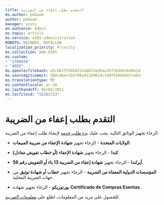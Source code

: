 ```yaml
---
title: التقدم بطلب إعفاء من الضريبة
ms.author: pebaum
author: pebaum
manager: scotv
ms.audience: Admin
ms.topic: article
ms.service: o365-administration
ROBOTS: NOINDEX, NOFOLLOW
localization_priority: Priority
ms.collection: Adm_O365
ms.custom:
- "1500034"
- "4895"
ms.openlocfilehash: a5cb61f750b0233a8b73a36aa35f26d4b3640e1d
ms.sourcegitcommit: 5b0cd6ecd16798a421b9614cfd0f416d43e7ce6a
ms.translationtype: MT
ms.contentlocale: ar-SA
ms.lasthandoff: 05/06/2021
ms.locfileid: "52261723"
---
```

# <a name="apply-for-tax-exempt-status"></a>التقدم بطلب إعفاء من الضريبة

الرجاء تجهيز الوثائق التالية. يجب عليك [بدء طلب خدمة](/microsoft-365/admin/contact-support-for-business-products) لإنشاء طلب إعفاء من الضريبة.

- **الولايات المتحدة** - الرجاء تجهيز **شهادة الإعفاء من ضريبة المبيعات**.

- **كندا** - الرجاء تجهيز **شهادة الإعفاء (أو خطاب تفويض معادل)**.

- **أيرلندا** - الرجاء تجهيز **شهادة إعفاء من الضريبة 13 باء أو التفويض رقم 56**.

- **المؤسسات الدولية المعفاة من الضريبة** - الرجاء تجهيز **خطاب أو شهادة توثيق** من جهات الضريبة المحلية.

- **بورتوريكو** - الرجاء تجهيز شهادة **Certificado de Compras Exentas**.

للحصول على مزيد من المعلومات، اطلع على [معلومات الضريبة](https://docs.microsoft.com/microsoft-365/commerce/billing-and-payments/tax-information).
